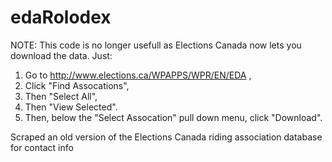 # edaRolodex

NOTE: This code is no longer usefull as Elections Canada now lets you download the data.   Just:
1. Go to http://www.elections.ca/WPAPPS/WPR/EN/EDA ,
1. Click "Find Assocations",
1. Then "Select All",
1. Then "View Selected".
1. Then, below the "Select Assocation" pull down menu, click "Download".

Scraped an old version of the Elections Canada riding association database for contact info
